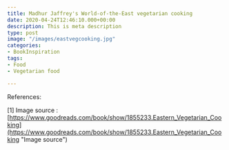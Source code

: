 ```yaml
---
title: Madhur Jaffrey's World-of-the-East vegetarian cooking
date: 2020-04-24T12:46:10.000+00:00
description: This is meta description
type: post
image: "/images/eastvegcooking.jpg"
categories:
- BookInspiration
tags:
- Food
- Vegetarian food

---
```

References:

\[1\] Image source : [https://www.goodreads.com/book/show/1855233.Eastern_Vegetarian_Cooking](https://www.goodreads.com/book/show/1855233.Eastern_Vegetarian_Cooking "Image source")